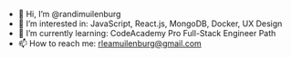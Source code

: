 - 👋 Hi, I’m @randimuilenburg
- 👀 I’m interested in: JavaScript, React.js, MongoDB, Docker, UX Design
- 🌱 I’m currently learning: CodeAcademy Pro Full-Stack Engineer Path
- 📫 How to reach me: rleamuilenburg@gmail.com

<!---
randimuilenburg/randimuilenburg is a ✨ special ✨ repository because its `README.md` (this file) appears on your GitHub profile.
You can click the Preview link to take a look at your changes.
--->
